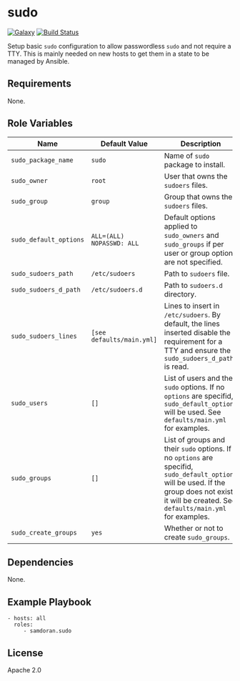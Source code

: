 sudo
=========
[![Galaxy](https://img.shields.io/badge/galaxy-samdoran.sudo-blue.svg?style=flat)](https://galaxy.ansible.com/samdoran/sudo)
[![Build Status](https://travis-ci.com/samdoran/ansible-role-sudo.svg?branch=main)](https://travis-ci.com/samdoran/ansible-role-sudo)

Setup basic `sudo` configuration to allow passwordless `sudo` and not require a TTY. This is mainly needed on new hosts to get them in a state to be managed by Ansible.

Requirements
------------

None.

Role Variables
--------------

| Name              | Default Value       | Description          |
|-------------------|---------------------|----------------------|
| `sudo_package_name` | `sudo` | Name of `sudo` package to install.  |
| `sudo_owner` | `root` | User that owns the `sudoers` files. |
| `sudo_group` | `group` | Group that owns the `sudoers` files. |
| `sudo_default_options` | `ALL=(ALL) NOPASSWD: ALL` | Default options applied to `sudo_owners` and `sudo_groups` if per user or group options are not specified.|
| `sudo_sudoers_path` | `/etc/sudoers` | Path to `sudoers` file.  |
| `sudo_sudoers_d_path` | `/etc/sudoers.d` | Path to `sudoers.d` directory. |
| `sudo_sudoers_lines` | `[see defaults/main.yml]` | Lines to insert in `/etc/sudoers`. By default, the lines inserted disable the requirement for a TTY and ensure the `sudo_sudoers_d_path` is read. |
| `sudo_users` | `[]` | List of users and their `sudo` options. If no `options` are specifid, `sudo_default_options` will be used. See `defaults/main.yml` for examples. |
| `sudo_groups` | `[]` | List of groups and their `sudo` options. If no `options` are specifid, `sudo_default_options` will be used. If the group does not exist, it will be created. See ` defaults/main.yml` for examples. |
| `sudo_create_groups` | `yes` | Whether or not to create `sudo_groups`. |


Dependencies
------------

None.

Example Playbook
----------------

    - hosts: all
      roles:
         - samdoran.sudo

License
-------

Apache 2.0
